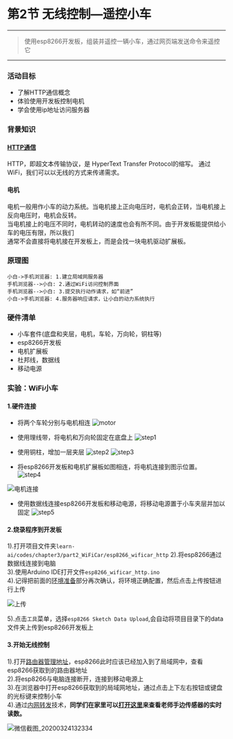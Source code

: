 # 第2节 无线控制—遥控小车

---

>使用esp8266开发板，组装并遥控一辆小车，通过网页端发送命令来遥控它

---

### 活动目标

- 了解HTTP通信概念
- 体验使用开发板控制电机
- 学会使用ip地址访问服务器

### 背景知识

#### [HTTP通信](../chapter1/第3节%20Web服务基础.md/#http)

HTTP，即超文本传输协议，是 HyperText Transfer Protocol的缩写。
通过WiFi，我们可以以无线的方式来传递需求。

#### 电机

电机一般用作小车的动力系统。当电机接上正向电压时，电机会正转，当电机接上反向电压时，电机会反转。  
当电机接上的电压不同时，电机转动的速度也会有所不同。由于开发板能提供给小车的电压有限，所以我们  
通常不会直接将电机接在开发板上，而是会找一块电机驱动扩展板。

### 原理图

``` sequence
小白->手机浏览器: 1.建立局域网服务器
手机浏览器-->小白: 2.通过WiFi访问控制界面
手机浏览器-->小白: 3.提交执行动作请求，如“前进”
小白->手机浏览器: 4.服务器响应请求，让小白的动力系统执行
```

### 硬件清单

- 小车套件(底盘和夹层，电机，车轮，万向轮，铜柱等)
- esp8266开发板
- 电机扩展板
- 杜邦线，数据线
- 移动电源

### 实验：WiFi小车

#### 1.硬件连接

- 将两个车轮分别与电机相连
![motor](https://md.hass.live/motor.png)

- 使用理线带，将电机和万向轮固定在底盘上
![step1](https://md.hass.live/step1.jpg)

- 使用铜柱，增加一层夹层
![step2](https://md.hass.live/step2.jpg)
![step3](https://md.hass.live/step3.jpg)

- 将esp8266开发板和电机扩展板如图相连，将电机连接到图示位置。
![step4](https://md.hass.live/step4.jpg)

![电机连接](https://md.hass.live/niji/2019-05-07-Xnip2019-05-07_17-10-07.png)

- 使用数据线连接esp8266开发板和移动电源，将移动电源置于小车夹层并加以固定
![step5](https://md.hass.live/step5.jpg)

#### 2.烧录程序到开发板

1).打开项目文件夹`learn-ai/codes/chapter3/part2_WiFiCar/esp8266_wificar_http`
2).将esp8266通过数据线连接到电脑  
3).使用Arduino IDE打开文件`esp8266_wificar_http.ino`  
4).记得把前面的[环境准备](#setup-2)部分再次确认，将环境正确配置，然后点击上传按钮进行上传  

![上传](https://md.hass.live/niji/2019-05-08-Xnip2019-05-08_10-15-02.png?imageView2/0/interlace/1/q/46|imageslim)

5).点击`工具`菜单，选择`esp8266 Sketch Data Upload`,会自动将项目目录下的data文件夹上传到esp8266开发板上

#### 3.开始无线控制

1).打开[路由器管理地址](http://192.168.123.1)，esp8266此时应该已经加入到了局域网中，查看esp8266获取到的路由器地址  
2).将esp8266与电脑连接断开，连接到移动电源上  
3).在浏览器中打开esp8266获取到的局域网地址，通过点击上下左右按钮或键盘的光标键来控制小车  
4).通过[内网转发](https://github.com/fatedier/frp/blob/master/README_zh.md)技术，**同学们在家里可以[打开这里](http://hass.live:9034)来查看老师手边传感器的实时读数。**

![微信截图_20200324132334](https://md.hass.live/%E5%BE%AE%E4%BF%A1%E6%88%AA%E5%9B%BE_20200324132334.png)
